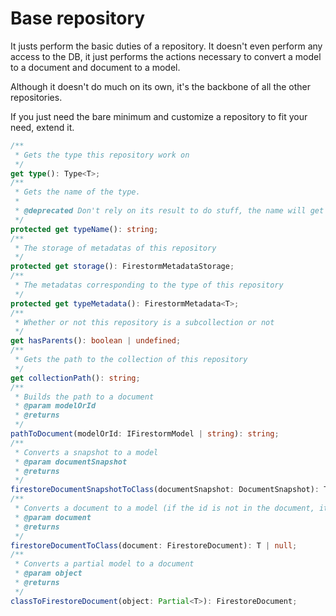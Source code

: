 # Base repository

It justs perform the basic duties of a repository. 
It doesn't even perform any access to the DB, it just performs the actions necessary to convert a model to a document and document to a model.

Although it doesn't do much on its own, it's the backbone of all the other repositories.

If you just need the bare minimum and customize a repository to fit your need, extend it.

```ts
/**
 * Gets the type this repository work on
 */
get type(): Type<T>;
/**
 * Gets the name of the type.
 *
 * @deprecated Don't rely on its result to do stuff, the name will get mangled after compilation.
 */
protected get typeName(): string;
/**
 * The storage of metadatas of this repository
 */
protected get storage(): FirestormMetadataStorage;
/**
 * The metadatas corresponding to the type of this repository
 */
protected get typeMetadata(): FirestormMetadata<T>;
/**
 * Whether or not this repository is a subcollection or not
 */
get hasParents(): boolean | undefined;
/**
 * Gets the path to the collection of this repository
 */
get collectionPath(): string;
/**
 * Builds the path to a document
 * @param modelOrId
 * @returns
 */
pathToDocument(modelOrId: IFirestormModel | string): string;
/**
 * Converts a snapshot to a model
 * @param documentSnapshot
 * @returns
 */
firestoreDocumentSnapshotToClass(documentSnapshot: DocumentSnapshot): T;
/**
 * Converts a document to a model (if the id is not in the document, it is lost in the process)
 * @param document
 * @returns
 */
firestoreDocumentToClass(document: FirestoreDocument): T | null;
/**
 * Converts a partial model to a document
 * @param object
 * @returns
 */
classToFirestoreDocument(object: Partial<T>): FirestoreDocument;
```